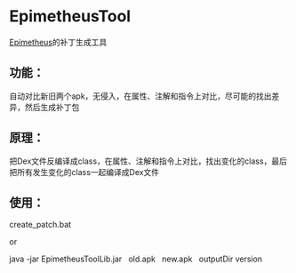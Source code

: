 # EpimetheusTool

[Epimetheus](https://github.com/wkigen/Epimetheus)的补丁生成工具

功能：
---------

自动对比新旧两个apk，无侵入，在属性、注解和指令上对比，尽可能的找出差异，然后生成补丁包

原理：
---------

把Dex文件反编译成class，在属性、注解和指令上对比，找出变化的class，最后把所有发生变化的class一起编译成Dex文件

使用：
---------

create_patch.bat

or

java  -jar  EpimetheusToolLib.jar   old.apk   new.apk   outputDir   version


